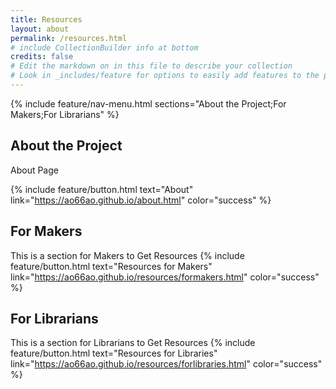 ```yaml
---
title: Resources
layout: about
permalink: /resources.html
# include CollectionBuilder info at bottom
credits: false
# Edit the markdown on in this file to describe your collection
# Look in _includes/feature for options to easily add features to the page
---
```


{% include feature/nav-menu.html sections="About the Project;For Makers;For Librarians" %}

## About the Project

About Page

{% include feature/button.html text="About" link="https://ao66ao.github.io/about.html" color="success" %}

## For Makers
This is a section for Makers to Get Resources
{% include feature/button.html text="Resources for Makers" link="https://ao66ao.github.io/resources/formakers.html" color="success" %}


## For Librarians

This is a section for Librarians to Get Resources
{% include feature/button.html text="Resources for Libraries" link="https://ao66ao.github.io/resources/forlibraries.html" color="success" %}
